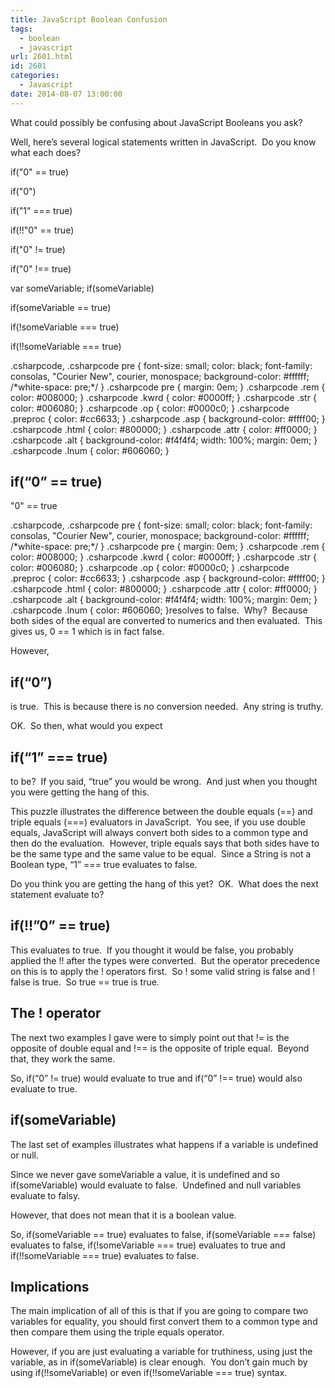 ```yaml
---
title: JavaScript Boolean Confusion
tags:
  - boolean
  - javascript
url: 2601.html
id: 2601
categories:
  - Javascript
date: 2014-08-07 13:00:00
---
```


What could possibly be confusing about JavaScript Booleans you ask?

Well, here’s several logical statements written in JavaScript.  Do you know what each does?

if("0" == true)

if("0")

if("1" === true)

if(!!"0" == true)

if("0" != true)

if("0" !== true)

var someVariable;
if(someVariable)

if(someVariable == true)

if(!someVariable === true)

if(!!someVariable === true)

.csharpcode, .csharpcode pre { font-size: small; color: black; font-family: consolas, "Courier New", courier, monospace; background-color: #ffffff; /\*white-space: pre;\*/ } .csharpcode pre { margin: 0em; } .csharpcode .rem { color: #008000; } .csharpcode .kwrd { color: #0000ff; } .csharpcode .str { color: #006080; } .csharpcode .op { color: #0000c0; } .csharpcode .preproc { color: #cc6633; } .csharpcode .asp { background-color: #ffff00; } .csharpcode .html { color: #800000; } .csharpcode .attr { color: #ff0000; } .csharpcode .alt { background-color: #f4f4f4; width: 100%; margin: 0em; } .csharpcode .lnum { color: #606060; }

if(“0” == true)
---------------

"0" == true

.csharpcode, .csharpcode pre { font-size: small; color: black; font-family: consolas, "Courier New", courier, monospace; background-color: #ffffff; /\*white-space: pre;\*/ } .csharpcode pre { margin: 0em; } .csharpcode .rem { color: #008000; } .csharpcode .kwrd { color: #0000ff; } .csharpcode .str { color: #006080; } .csharpcode .op { color: #0000c0; } .csharpcode .preproc { color: #cc6633; } .csharpcode .asp { background-color: #ffff00; } .csharpcode .html { color: #800000; } .csharpcode .attr { color: #ff0000; } .csharpcode .alt { background-color: #f4f4f4; width: 100%; margin: 0em; } .csharpcode .lnum { color: #606060; }resolves to false.  Why?  Because both sides of the equal are converted to numerics and then evaluated.  This gives us, 0 == 1 which is in fact false.

However,

if(“0”) 
--------

is true.  This is because there is no conversion needed.  Any string is truthy.

OK.  So then, what would you expect

if(“1” === true)
----------------

to be?  If you said, “true” you would be wrong.  And just when you thought you were getting the hang of this.

This puzzle illustrates the difference between the double equals (==) and triple equals (===) evaluators in JavaScript.  You see, if you use double equals, JavaScript will always convert both sides to a common type and then do the evaluation.  However, triple equals says that both sides have to be the same type and the same value to be equal.  Since a String is not a Boolean type, “1” === true evaluates to false.

Do you think you are getting the hang of this yet?  OK.  What does the next statement evaluate to?

if(!!”0” == true)
-----------------

This evaluates to true.  If you thought it would be false, you probably applied the !! after the types were converted.  But the operator precedence on this is to apply the ! operators first.  So ! some valid string is false and ! false is true.  So true == true is true.

The ! operator
--------------

The next two examples I gave were to simply point out that != is the opposite of double equal and !== is the opposite of triple equal.  Beyond that, they work the same.

So, if(“0” != true) would evaluate to true and if(“0” !== true) would also evaluate to true.

if(someVariable)
----------------

The last set of examples illustrates what happens if a variable is undefined or null.

Since we never gave someVariable a value, it is undefined and so if(someVariable) would evaluate to false.  Undefined and null variables evaluate to falsy.

However, that does not mean that it is a boolean value.

So, if(someVariable == true) evaluates to false, if(someVariable === false) evaluates to false, if(!someVariable === true) evaluates to true and if(!!someVariable === true) evaluates to false.

Implications
------------

The main implication of all of this is that if you are going to compare two variables for equality, you should first convert them to a common type and then compare them using the triple equals operator.

However, if you are just evaluating a variable for truthiness, using just the variable, as in if(someVariable) is clear enough.  You don’t gain much by using if(!!someVariable) or even if(!!someVariable === true) syntax.